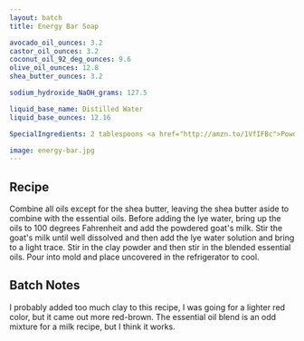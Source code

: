 ```yaml
---
layout: batch
title: Energy Bar Soap

avocado_oil_ounces: 3.2
castor_oil_ounces: 3.2
coconut_oil_92_deg_ounces: 9.6
olive_oil_ounces: 12.8
shea_butter_ounces: 3.2

sodium_hydroxide_NaOH_grams: 127.5

liquid_base_name: Distilled Water
liquid_base_ounces: 12.16

SpecialIngredients: 2 tablespoons <a href="http://amzn.to/1VfIFBc">Powdered Goat Milk</a>, 2 tablespoons <a href="http://amzn.to/1P0vxbg">Moroccan red clay powder</a>, 2 tablespoons <a href="http://amzn.to/1mO82Mu">Indian healing clay powder (calcium bentonite)</a>, 1 oz. energy blend (Natures Truth brand) essential oils (consists of grapefruit, juniper berry, bergamot, sweet orange, tangerine, and geranium essential oils).

image: energy-bar.jpg
---
```


## Recipe
Combine all oils except for the shea butter, leaving the shea butter aside to combine with the essential oils. Before adding the lye water, bring up the oils to 100 degrees Fahrenheit and add the powdered goat's milk.  Stir the goat's milk until well dissolved and then add the lye water solution and bring to a light trace.  Stir in the clay powder and then stir in the blended essential oils. Pour into mold and place uncovered in the refrigerator to cool.

## Batch Notes
I probably added too much clay to this recipe, I was going for a lighter red color, but it came out more red-brown. The essential oil blend is an odd mixture for a milk recipe, but I think it works.